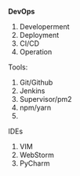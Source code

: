 **DevOps**

1. Developerment
2. Deployment
3. CI/CD
4. Operation

Tools:
1. Git/Github
2. Jenkins
3. Supervisor/pm2
4. npm/yarn
5.

IDEs

1. VIM
2. WebStorm
3. PyCharm